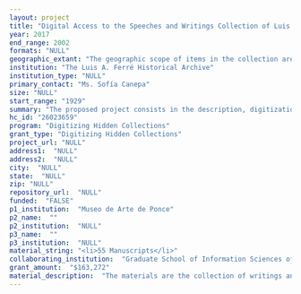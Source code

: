 ```yaml
--- 
layout: project 
title: "Digital Access to the Speeches and Writings Collection of Luis A. Ferré Aguayo (1929-2002)"
year: 2017
end_range: 2002
formats: "NULL"
geographic_extant: "The geographic scope of items in the collection are Puerto Rico and the United States."
institution: "The Luis A. Ferré Historical Archive"
institution_type: "NULL"
primary_contact: "Ms. Sofía Canepa"
size: "NULL"
start_range: "1929"
summary: "The proposed project consists in the description, digitization and online access to the collection of speeches and writings of Luis A. Ferré Aguayo (1904-2003) produced between 1929 and 2002. Ferré was a prominent and towering figure in the history of Puerto Rico, leaving an important legacy in the fields of politics, education, philanthropy, and the arts, both in the island and the United States. The project will.promote best practices for ensuring the long-term availability and discoverability of this unique collection by making it available to the public as a source of research about the figure of Ferré, Puerto Rico and the Caribbean in the 20th century."
hc_id: "26023659"
program: "Digitizing Hidden Collections"
grant_type: "Digitizing Hidden Collections"
project_url: "NULL"
address1:  "NULL"
address2:  "NULL"
city:  "NULL"
state:  "NULL"
zip: "NULL"
repository_url:  "NULL"
funded:  "FALSE"
p1_institution:  "Museo de Arte de Ponce"
p2_name:  ""
p2_institution:  "NULL"
p3_name:  ""
p3_institution:  "NULL"
material_string: "<li>55 Manuscripts</li>"
collaborating_institution:  "Graduate School of Information Sciences of the University of Puerto Rico"
grant_amount:  "$163,272"
material_description:  "The materials are the collection of writings and speeches of Luis A. Ferré Aguayo (1904-2003) produced between 1929 and 2002. Ferré was a prominent and towering figure of Puerto Rican history. He stood out as engineer, industrialist, politician, philanthropist, and a patron of the arts. He was the third Governor of the Commonwealth of Puerto Rico, serving from 1969 to 1973. He was the founding father of the New Progressive Party, which advocates for Puerto Rico to become a state of the United States of America. His legacy transcends his political career, contributing to many aspects of Puerto Rican culture and history. As politician and business man, he was precursor of the industrialization process and economic development in the Island during the 20th century. He was also part of the Commission that drafted the Constitution of Puerto Rico. He founded Ponce Museum of Art and contributed to the foundation of the Pontifical Catholic University of PR. He held high positions in universities and institutions in the US and was recipient of many acknowledgments such as the Medal of Freedom by the President of the United States and the Eugene McDermott Award granted by the Massachusetts Institute of Technology. He also received Honorary Doctorates from Harvard University, New York University, New England Conservatory of Music, and Trinity College. The project will digitize approximately 20,000 pages of speeches and writings of high scholarly and research value, promoting best practices for ensuring the long-term availability and discoverability of these files created through digitization."
---
```

